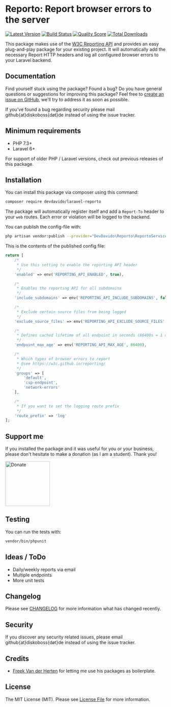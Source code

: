 # Reporto: Report browser errors to the server

[![Latest Version](https://img.shields.io/github/release/DevDavido/laravel-reporto.svg?style=flat-square)](https://github.com/DevDavido/laravel-reporto/releases)
[![Build Status](https://img.shields.io/github/workflow/status/DevDavido/laravel-reporto/tests.svg?style=flat-square)](https://github.com/DevDavido/laravel-reporto/actions)
[![Quality Score](https://img.shields.io/scrutinizer/g/DevDavido/laravel-reporto.svg?style=flat-square)](https://scrutinizer-ci.com/g/DevDavido/laravel-reporto)
[![Total Downloads](https://img.shields.io/packagist/dt/DevDavido/laravel-reporto.svg?style=flat-square)](https://packagist.org/packages/DevDavido/laravel-reporto)

This package makes use of the [W3C Reporting API](https://w3c.github.io/reporting/) and provides an easy plug-and-play package for your existing project. It will automatically add the necessary Report HTTP headers and log all configured browser errors to your Laravel backend.

## Documentation

Find yourself stuck using the package? Found a bug? Do you have general questions or suggestions for improving this package? Feel free to [create an issue on GitHub](https://github.com/devdavido/laravel-reporto/issues), we'll try to address it as soon as possible.

If you've found a bug regarding security please mail github{at}diskoboss{døt}de instead of using the issue tracker.

## Minimum requirements

- PHP 7.3+
- Laravel 6+

For support of older PHP / Laravel versions, check out previous releases of this package.

## Installation

You can install this package via composer using this command:

```bash
composer require devdavido/laravel-reporto
```

The package will automatically register itself and add a `Report-To` header to your `web` routes.
Each error or violation will be logged to the backend.

You can publish the config-file with:

```bash
php artisan vendor:publish --provider="DevDavido\Reporto\ReportoServiceProvider" --tag="config"
```

This is the contents of the published config file:

```php
return [
    /*
     * Use this setting to enable the reporting API header
     */
    'enabled' => env('REPORTING_API_ENABLED', true),

    /*
     * Enables the reporting API for all subdomains
     */
    'include_subdomains' => env('REPORTING_API_INCLUDE_SUBDOMAINS', false),

    /*
     * Exclude certain source files from being logged
     */
    'exclude_source_files' => env('REPORTING_API_EXCLUDE_SOURCE_FILES', ['chrome-extension://*']),

    /*
     * Defines cached lifetime of all endpoint in seconds (86400s = 1 day)
     */
    'endpoint_max_age' => env('REPORTING_API_MAX_AGE', 86400),

    /*
     * Which types of browser errors to report
     * @see https://w3c.github.io/reporting/
     */
    'groups' => [
        'default',
        'csp-endpoint',
        'network-errors'
    ],

    /*
     * If you want to set the logging route prefix
     */
    'route_prefix' => 'log'
];
```

## Support me

If you installed the package and it was useful for you or your business, please don't hesitate to make a donation (as I am a student). Thank you!

<a href="https://www.paypal.com/cgi-bin/webscr?cmd=_s-xclick&hosted_button_id=77KW4LBEYBD9U" target="_blank"><img src="https://dantheman827.github.io/images/donate-button.svg" width="140" alt="Donate"></a>

## Testing

You can run the tests with:

```bash
vendor/bin/phpunit
```

## Ideas / ToDo

- Daily/weekly reports via email
- Multiple endpoints
- More unit tests

## Changelog

Please see [CHANGELOG](CHANGELOG.md) for more information what has changed recently.

## Security

If you discover any security related issues, please email github{at}diskoboss{døt}de instead of using the issue tracker.

## Credits

- [Freek Van der Herten](https://github.com/freekmurze) for letting me use his packages as boilerplate.

## License

The MIT License (MIT). Please see [License File](LICENSE.md) for more information.
